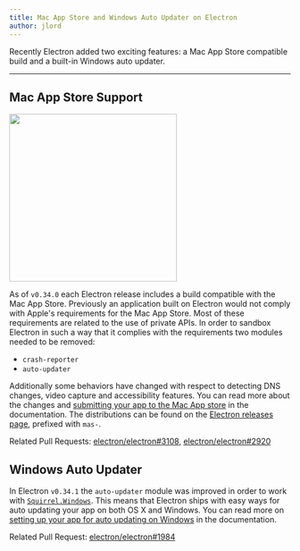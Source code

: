 ```yaml
---
title: Mac App Store and Windows Auto Updater on Electron
author: jlord
---
```


Recently Electron added two exciting features: a Mac App Store compatible build and a built-in Windows auto updater.

---

## Mac App Store Support

<img src='https://cloud.githubusercontent.com/assets/1305617/10928574/a301640c-825e-11e5-918e-a06b7a55dcb4.png' width="300">

As of `v0.34.0` each Electron release includes a build compatible with the Mac App Store. Previously an application built on Electron would not comply with Apple's requirements for the Mac App Store. Most of these requirements are related to the use of private APIs. In order to sandbox Electron in such a way that it complies with the requirements two modules needed to be removed:

- `crash-reporter`
- `auto-updater`

Additionally some behaviors have changed with respect to detecting DNS changes, video capture and accessibility features. You can read more about the changes and [submitting your app to the Mac App store](http://electron.atom.io/docs/latest/tutorial/mac-app-store-submission-guide) in the documentation. The distributions can be found on the [Electron releases page](https://github.com/electron/electron/releases), prefixed with `mas-`.

Related Pull Requests: [electron/electron#3108](https://github.com/electron/electron/pull/3108), [electron/electron#2920](https://github.com/electron/electron/pull/2920)

## Windows Auto Updater

In Electron `v0.34.1` the `auto-updater` module was improved in order to work with [`Squirrel.Windows`](https://github.com/Squirrel/Squirrel.Windows). This means that Electron ships with easy ways for auto updating your app on both OS X and Windows. You can read more on [setting up your app for auto updating on Windows](https://github.com/electron/electron/blob/master/docs/api/auto-updater.md#windows) in the documentation.

Related Pull Request: [electron/electron#1984](https://github.com/electron/electron/pull/1984)
